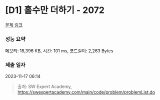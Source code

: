 # [D1] 홀수만 더하기 - 2072 

[문제 링크](https://swexpertacademy.com/main/code/problem/problemDetail.do?contestProbId=AV5QSEhaA5sDFAUq) 

### 성능 요약

메모리: 18,396 KB, 시간: 101 ms, 코드길이: 2,263 Bytes

### 제출 일자

2023-11-17 06:14



> 출처: SW Expert Academy, https://swexpertacademy.com/main/code/problem/problemList.do
